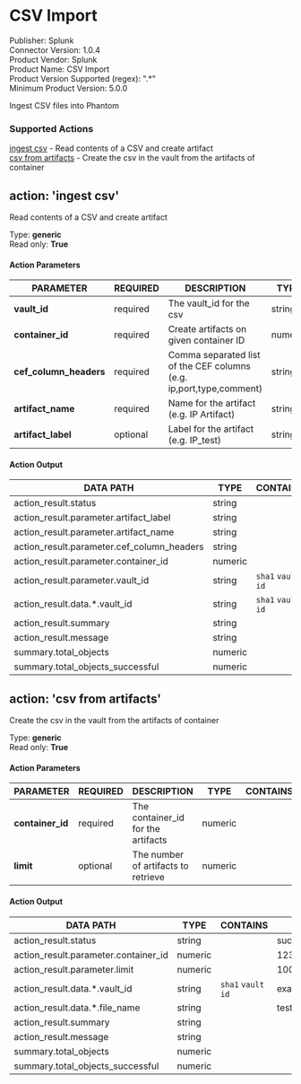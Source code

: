 [comment]: # "Auto-generated SOAR connector documentation"
# CSV Import

Publisher: Splunk  
Connector Version: 1.0.4  
Product Vendor: Splunk  
Product Name: CSV Import  
Product Version Supported (regex): ".\*"  
Minimum Product Version: 5.0.0  

Ingest CSV files into Phantom

### Supported Actions  
[ingest csv](#action-ingest-csv) - Read contents of a CSV and create artifact  
[csv from artifacts](#action-csv-from-artifacts) - Create the csv in the vault from the artifacts of container  

## action: 'ingest csv'
Read contents of a CSV and create artifact

Type: **generic**  
Read only: **True**

#### Action Parameters
PARAMETER | REQUIRED | DESCRIPTION | TYPE | CONTAINS
--------- | -------- | ----------- | ---- | --------
**vault_id** |  required  | The vault_id for the csv | string |  `sha1`  `vault id` 
**container_id** |  required  | Create artifacts on given container ID | numeric | 
**cef_column_headers** |  required  | Comma separated list of the CEF columns (e.g. ip,port,type,comment) | string | 
**artifact_name** |  required  | Name for the artifact (e.g. IP Artifact) | string | 
**artifact_label** |  optional  | Label for the artifact (e.g. IP_test) | string | 

#### Action Output
DATA PATH | TYPE | CONTAINS | EXAMPLE VALUES
--------- | ---- | -------- | --------------
action_result.status | string |  |   success  failed 
action_result.parameter.artifact_label | string |  |   events 
action_result.parameter.artifact_name | string |  |   artifact 
action_result.parameter.cef_column_headers | string |  |   header_1  header_2 
action_result.parameter.container_id | numeric |  |   123 
action_result.parameter.vault_id | string |  `sha1`  `vault id`  |   exampleb90e6c7ab7f77d058efd444279b81c4c6 
action_result.data.\*.vault_id | string |  `sha1`  `vault id`  |   exampleb90e6c7ab7f77d058efd444279b81c4c6 
action_result.summary | string |  |  
action_result.message | string |  |  
summary.total_objects | numeric |  |  
summary.total_objects_successful | numeric |  |    

## action: 'csv from artifacts'
Create the csv in the vault from the artifacts of container

Type: **generic**  
Read only: **True**

#### Action Parameters
PARAMETER | REQUIRED | DESCRIPTION | TYPE | CONTAINS
--------- | -------- | ----------- | ---- | --------
**container_id** |  required  | The container_id for the artifacts | numeric | 
**limit** |  optional  | The number of artifacts to retrieve | numeric | 

#### Action Output
DATA PATH | TYPE | CONTAINS | EXAMPLE VALUES
--------- | ---- | -------- | --------------
action_result.status | string |  |   success  failed 
action_result.parameter.container_id | numeric |  |   123 
action_result.parameter.limit | numeric |  |   1000 
action_result.data.\*.vault_id | string |  `sha1`  `vault id`  |   exampleb90e6c7ab7f77d058efd444279b81c4c6 
action_result.data.\*.file_name | string |  |   test.csv 
action_result.summary | string |  |  
action_result.message | string |  |  
summary.total_objects | numeric |  |  
summary.total_objects_successful | numeric |  |  